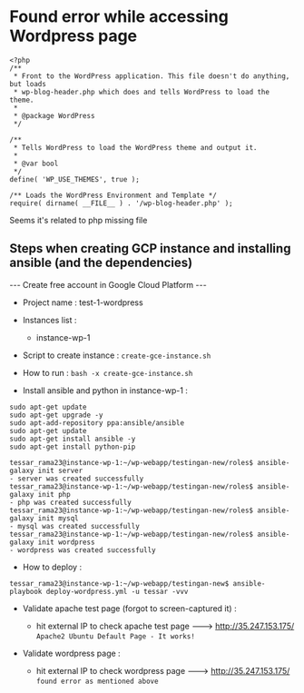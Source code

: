 # Found error while accessing Wordpress page

```
<?php
/**
 * Front to the WordPress application. This file doesn't do anything, but loads
 * wp-blog-header.php which does and tells WordPress to load the theme.
 *
 * @package WordPress
 */

/**
 * Tells WordPress to load the WordPress theme and output it.
 *
 * @var bool
 */
define( 'WP_USE_THEMES', true );

/** Loads the WordPress Environment and Template */
require( dirname( __FILE__ ) . '/wp-blog-header.php' );
```

Seems it's related to php missing file

## Steps when creating GCP instance and installing ansible (and the dependencies)

--- Create free account in Google Cloud Platform ---

- Project name : test-1-wordpress

- Instances list :
  - instance-wp-1

- Script to create instance : ```create-gce-instance.sh```

- How to run : ```bash -x create-gce-instance.sh```

- Install ansible and python in instance-wp-1 :

```
sudo apt-get update
sudo apt-get upgrade -y
sudo apt-add-repository ppa:ansible/ansible
sudo apt-get update
sudo apt-get install ansible -y
sudo apt-get install python-pip
```

```
tessar_rama23@instance-wp-1:~/wp-webapp/testingan-new/roles$ ansible-galaxy init server
- server was created successfully
tessar_rama23@instance-wp-1:~/wp-webapp/testingan-new/roles$ ansible-galaxy init php
- php was created successfully
tessar_rama23@instance-wp-1:~/wp-webapp/testingan-new/roles$ ansible-galaxy init mysql
- mysql was created successfully
tessar_rama23@instance-wp-1:~/wp-webapp/testingan-new/roles$ ansible-galaxy init wordpress
- wordpress was created successfully
```

- How to deploy :

```
tessar_rama23@instance-wp-1:~/wp-webapp/testingan-new$ ansible-playbook deploy-wordpress.yml -u tessar -vvv
```

- Validate apache test page (forgot to screen-captured it) :
  - hit external IP to check apache test page ---> http://35.247.153.175/
    ```Apache2 Ubuntu Default Page - It works!```

- Validate wordpress page :
  - hit external IP to check wordpress page ---> http://35.247.153.175/
    ```found error as mentioned above```
